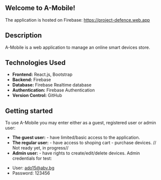 ## Welcome to A-Mobile!

The application is hosted on Firebase: https://project-defence.web.app

## Description

A-Mobile is a web application to manage an online smart devices store.

 ## Technologies Used

- **Frontend:** React.js, Bootstrap
- **Backend:** Firebase
- **Database:** Firebase Realtime database
- **Authentication:** Firebase Authentication
- **Version Control:** GitHub

## Getting started

To use A-Mobile you may enter either as a guest, registered user or admin user:
- **The guest user:** - have limited/basic access to the application.
- **The regular user:** - have access to shoping cart - purchase devices. // Not ready yet, in progress//
- **Admin user:** - have rights to create/edit/delete devices. Admin credentials for test:
* User: ado15@abv.bg
* Password: 123456